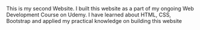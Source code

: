 This is my second Website.
I built this website as a part of my ongoing Web Development Course on Udemy.
I have learned about HTML, CSS, Bootstrap and applied my practical knowledge on building this website

